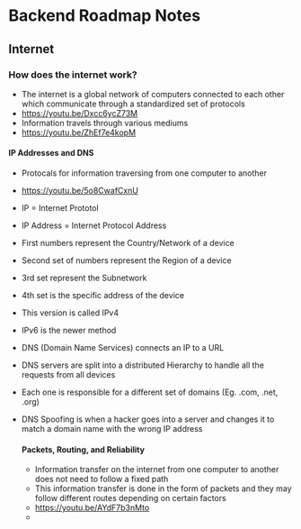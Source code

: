 # Backend Roadmap Notes

## Internet

### How does the internet work?
- The internet is a global network of computers connected to each other which communicate through a standardized set of protocols
- https://youtu.be/Dxcc6ycZ73M
- Information travels through various mediums
- https://youtu.be/ZhEf7e4kopM

#### IP Addresses and DNS
- Protocals for information traversing from one computer to another
- https://youtu.be/5o8CwafCxnU
- IP = Internet Prototol
- IP Address = Internet Protocol Address

- First numbers represent the Country/Network of a device
- Second set of numbers represent the Region of a device
- 3rd set represent the Subnetwork
- 4th set is the specific address of the device
- This version is called IPv4

- IPv6 is the newer method
- DNS (Domain Name Services) connects an IP to a URL
- DNS servers are split into a distributed Hierarchy to handle all the requests from all devices
- Each one is responsible for a different set of domains (Eg. .com, .net, .org)
- DNS Spoofing is when a hacker goes into a server and changes it to match a domain name with the wrong IP address

  #### Packets, Routing, and Reliability
  - Information transfer on the internet from one computer to another does not need to follow a fixed path
  - This information transfer is done in the form of packets and they may follow different routes depending on certain factors
  - https://youtu.be/AYdF7b3nMto
  - 
